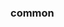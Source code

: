 <!-- Space: Projects -->
<!-- Parent: HomeAutomation -->
<!-- Title: Examples HomeAutomation -->
<!-- Label: Examples -->
<!-- Include: ./../disclaimer.md -->
<!-- Include: ac:toc -->

### common
